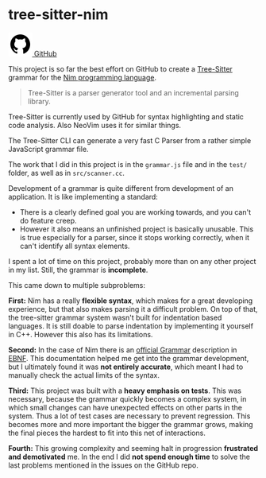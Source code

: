 [creationTime]:- "Feb 13. 2023"
[lastWriteTime]:- "Feb 21. 2023"

# tree-sitter-nim

<a href="https://github.com/aMOPel/tree-sitter-nim">
<img src="assets/icons8-github.svg" alt="GitHub" class="inline m-1 dark:invert">
GitHub</a>

This project is so far the best effort on GitHub to create 
a [Tree-Sitter](https://tree-sitter.github.io/tree-sitter/) grammar 
for the [Nim programming language](https://nim-lang.org/).

> Tree-Sitter is a parser generator tool and an incremental parsing library. 

Tree-Sitter is currently used by GitHub for syntax highlighting and static code analysis.
Also NeoVim uses it for similar things.

The Tree-Sitter CLI can generate a very fast C Parser from a rather simple JavaScript grammar file.

The work that I did in this project is in the `grammar.js` file and
in the `test/` folder, as well as in `src/scanner.cc`.

Development of a grammar is quite different from development of an application.
It is like implementing a standard: 
- There is a clearly defined goal you are working towards,
  and you can't do feature creep.
- However it also means an unfinished project is basically unusable.
  This is true especially for a parser, since it stops working correctly,
  when it can't identify all syntax elements.

I spent a lot of time on this project,
probably more than on any other project in
my list.
Still, the grammar is **incomplete**.

This came down to multiple subproblems:

**First:** Nim has a really **flexible syntax**, which makes for a great
developing experience, but that also makes parsing it a difficult problem.
On top of that, the tree-sitter grammar system wasn't built for indentation based
languages.
It is still doable to parse indentation by implementing it yourself in C++.
However this also has its limitations.

**Second:** In the case of Nim there is 
an [official Grammar](https://nim-lang.github.io/Nim/manual.html#syntax-grammar) description 
in [EBNF](https://en.wikipedia.org/wiki/Extended_Backus–Naur_form).
This documentation helped me get into the grammar development,
but I ultimately found it was **not entirely accurate**,
which meant I had to manually check the actual limits of the syntax.

**Third:** This project was built with a **heavy emphasis on tests**.
This was necessary, because the grammar quickly becomes a complex system,
in which small changes can have unexpected effects on other parts in the system.
Thus a lot of test cases are necessary to prevent regression.
This becomes more and more important the bigger the grammar grows, making
the final pieces the hardest to fit into this net of interactions.

**Fourth:** This growing complexity and seeming halt in 
progression **frustrated and demotivated** me.
In the end I did **not spend enough time** to 
solve the last problems mentioned in the issues on the GitHub repo.
